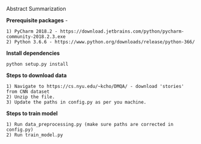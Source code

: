 Abstract Summarization 

**Prerequisite packages** -

    1) PyCharm 2018.2 - https://download.jetbrains.com/python/pycharm-community-2018.2.3.exe
    2) Python 3.6.6 - https://www.python.org/downloads/release/python-366/
    
**Install dependencies**

    python setup.py install
        
**Steps to download data**

    1) Navigate to https://cs.nyu.edu/~kcho/DMQA/ - download 'stories' from CNN dataset
    2) Unzip the file.
    3) Update the paths in config.py as per you machine.
    
**Steps to train model**

    1) Run data_preprocessing.py (make sure paths are corrected in config.py)
    2) Run train_model.py
